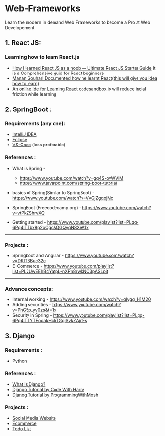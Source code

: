 # Web-Frameworks

Learn the modern in demand Web Frameworks to become a Pro at Web Developement

## 1. React JS:

### Learning how to learn React.js

- [How I learned React JS as a noob — Ultimate React JS Starter Guide](https://medium.com/javascript-in-plain-english/how-i-learned-react-js-as-a-noob-ultimate-react-js-starter-guide-36a05ab9495e)
  It is a Comprehensive guid for React beginners
- [Manan Gouhari Documented how he learnt React(this will give you idea how to learn)](https://www.youtube.com/watch?v=bKP2FZwSlN0&list=PL1xmoAWnCP4-jEE1qK5OGS05UoZVup8Ix)
- [An online Ide for Learning React](https://codesandbox.io/?from-app=1)
  codesandbox.io will reduce incial friction while learning

## 2. SpringBoot :

### Requirements (any one):

- [IntelliJ IDEA](https://www.jetbrains.com/idea/)
- [Eclipse](https://www.eclipse.org/downloads/)
- [VS-Code](https://code.visualstudio.com) (less preferable)

### References :

- What is Spring -

  - https://www.youtube.com/watch?v=gq4S-ovWVlM
  - https://www.javatpoint.com/spring-boot-tutorial

- basics of Spring(Similar to SpringBoot) - https://www.youtube.com/watch?v=VvGjZgqojMc

- SpringBoot (Freecodecamp.org) - https://www.youtube.com/watch?v=vtPkZShrvXQ

- Getting started - https://www.youtube.com/playlist?list=PLqq-6Pq4lTTbx8p2oCgcAQGQyqN8XeA1x

---

### Projects :

- Springboot and Angular - https://www.youtube.com/watch?v=DKlTBBuc32c
- E-Commerce - https://www.youtube.com/playlist?list=PL2UwEEhB4YafpL-nXPn8rwkNC3pASLpit

---

### Advance concepts:

- Internal working - https://www.youtube.com/watch?v=qlygg_H1M20
- Adding securities - https://www.youtube.com/watch?v=PhG5p_yv0zs&t=1s
- Security in Spring - https://www.youtube.com/playlist?list=PLqq-6Pq4lTTYTEooakHchTGglSvkZAjnEs

## 3. Django

### Requirements :

- [Python](https://github.com/TheByteSlash/Programming-Languages)

### References :

- [What is Django?](https://youtu.be/VY6MZGPKR5c)
- [Django Tutorial by Code With Harry](https://www.youtube.com/playlist?list=PLu0W_9lII9ah7DDtYtflgwMwpT3xmjXY9)
- [Djanog Tutorial by ProgrammingWithMosh](https://youtu.be/_uQrJ0TkZlc?t=17948)

### Projects :

- [Social Media Website](https://www.youtube.com/playlist?list=PLD7Lh5tVPfbd3CXXmk2B4hvVw5TyWCjEo)
- [Ecommerce](https://www.youtube.com/playlist?list=PLLRM7ROnmA9F2vBXypzzplFjcHUaKWWP5)
- [Todo List](https://youtu.be/ovql0Ui3n_I)
